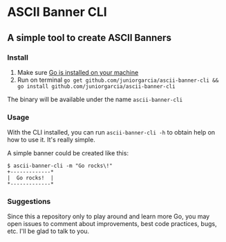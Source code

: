 # ASCII Banner CLI

## A simple tool to create ASCII Banners

### Install

1. Make sure [Go is installed on your machine](https://golang.org/doc/install#download)
2. Run on terminal `go get github.com/juniorgarcia/ascii-banner-cli && go install github.com/juniorgarcia/ascii-banner-cli`

The binary will be available under the name `ascii-banner-cli`

### Usage

With the CLI installed, you can run `ascii-banner-cli -h` to obtain help on how
to use it. It's really simple.

A simple banner could be created like this:

```
$ ascii-banner-cli -m "Go rocks\!"
+-------------*
|  Go rocks!  |
*-------------*
```

### Suggestions

Since this a repository only to play around and learn more Go, you may open issues
to comment about improvements, best code practices, bugs, etc. I'll be glad to talk to you.
